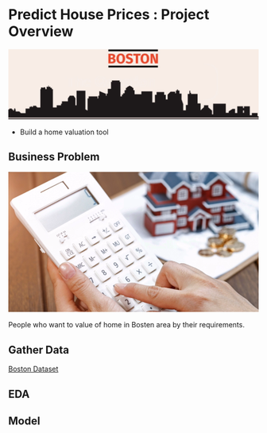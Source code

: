 # Predict House Prices : Project Overview
![](images/boston.png)
* Build a home valuation tool
   

## Business Problem
  ![](images/problem.png)
  
  People who want to value of home in Bosten area by their requirements.

## Gather Data
   [Boston Dataset](https://scikit-learn.org/stable/modules/generated/sklearn.datasets.load_boston.html)
   
## EDA
      
      
## Model
